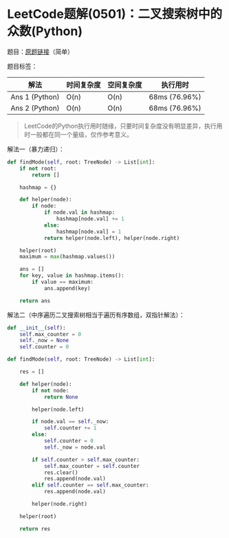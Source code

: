 # LeetCode题解(0501)：二叉搜索树中的众数(Python)

题目：[原题链接](https://leetcode-cn.com/problems/find-mode-in-binary-search-tree/)（简单）

题目标签：

| 解法           | 时间复杂度 | 空间复杂度 | 执行用时      |
| -------------- | ---------- | ---------- | ------------- |
| Ans 1 (Python) | O(n)       | O(n)       | 68ms (76.96%) |
| Ans 2 (Python) | O(n)       | O(n)       | 68ms (76.96%) |

>  LeetCode的Python执行用时随缘，只要时间复杂度没有明显差异，执行用时一般都在同一个量级，仅作参考意义。

解法一（暴力递归）：

```python
def findMode(self, root: TreeNode) -> List[int]:
    if not root:
        return []

    hashmap = {}

    def helper(node):
        if node:
            if node.val in hashmap:
                hashmap[node.val] += 1
            else:
                hashmap[node.val] = 1
            return helper(node.left), helper(node.right)

    helper(root)
    maximum = max(hashmap.values())

    ans = []
    for key, value in hashmap.items():
        if value == maximum:
            ans.append(key)

    return ans
```

解法二（中序遍历二叉搜索树相当于遍历有序数组，双指针解法）：

```python
def __init__(self):
    self.max_counter = 0
    self._now = None
    self.counter = 0

def findMode(self, root: TreeNode) -> List[int]:

    res = []

    def helper(node):
        if not node:
            return None

        helper(node.left)

        if node.val == self._now:
            self.counter += 1
        else:
            self.counter = 0
            self._now = node.val

        if self.counter > self.max_counter:
            self.max_counter = self.counter
            res.clear()
            res.append(node.val)
        elif self.counter == self.max_counter:
            res.append(node.val)

        helper(node.right)

    helper(root)

    return res
```